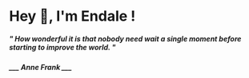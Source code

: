 <h1 title="head"> Hey 👋, I'm Endale !</h1>

**<h5><i>" How wonderful it is that nobody need wait a single moment before starting to improve the world. "</i></h5>**

*<b>___ Anne Frank ___</b>*
